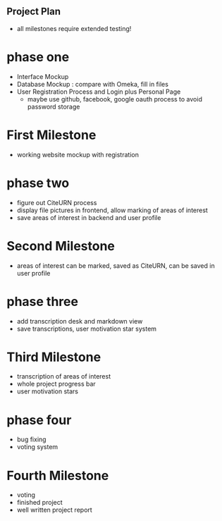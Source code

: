 ## Project Plan ##
* all milestones require extended testing!

# phase one #

* Interface Mockup
* Database Mockup : compare with Omeka, fill in files
* User Registration Process and Login plus Personal Page
    * maybe use github, facebook, google oauth process to avoid password storage

# First Milestone #
* working website mockup with registration

# phase two #

* figure out CiteURN process
* display file pictures in frontend, allow marking of areas of interest
* save areas of interest in backend and user profile

# Second Milestone #

* areas of interest can be marked, saved as CiteURN, can be saved in user profile

# phase three #

* add transcription desk and markdown view
* save transcriptions, user motivation star system

# Third Milestone #

* transcription of areas of interest
* whole project progress bar
* user motivation stars

# phase four #

* bug fixing
* voting system

# Fourth Milestone #

* voting
* finished project
* well written project report

